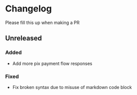 # Changelog
Please fill this up when making a PR

## Unreleased

### Added
- Add more pix payment flow responses
### Fixed
- Fix broken syntax due to misuse of markdown code block